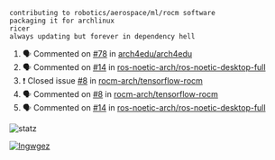 ```
contributing to robotics/aerospace/ml/rocm software
packaging it for archlinux
ricer
always updating but forever in dependency hell
```

<!--START_SECTION:activity-->
1. 🗣 Commented on [#78](https://github.com//arch4edu/arch4edu/issues/78) in [arch4edu/arch4edu](https://github.com//arch4edu/arch4edu)
2. 🗣 Commented on [#14](https://github.com//ros-noetic-arch/ros-noetic-desktop-full/issues/14) in [ros-noetic-arch/ros-noetic-desktop-full](https://github.com//ros-noetic-arch/ros-noetic-desktop-full)
3. ❗️ Closed issue [#8](https://github.com//rocm-arch/tensorflow-rocm/issues/8) in [rocm-arch/tensorflow-rocm](https://github.com//rocm-arch/tensorflow-rocm)
4. 🗣 Commented on [#8](https://github.com//rocm-arch/tensorflow-rocm/issues/8) in [rocm-arch/tensorflow-rocm](https://github.com//rocm-arch/tensorflow-rocm)
5. 🗣 Commented on [#14](https://github.com//ros-noetic-arch/ros-noetic-desktop-full/issues/14) in [ros-noetic-arch/ros-noetic-desktop-full](https://github.com//ros-noetic-arch/ros-noetic-desktop-full)
<!--END_SECTION:activity-->


![statz](https://github-readme-stats.vercel.app/api?username=acxz&include_all_commits=true&show_icons=true)

[![lngwgez](https://github-readme-stats.vercel.app/api/top-langs/?username=acxz&layout=compact)](https://github.com/acxz/github-readme-stats)


<!--
**acxz/acxz** is a ✨ _special_ ✨ repository because its `README.md` (this file) appears on your GitHub profile.

Here are some ideas to get you started:

- 🔭 I’m currently working on ...
- 🌱 I’m currently learning ...
- 👯 I’m looking to collaborate on ...
- 🤔 I’m looking for help with ...
- 💬 Ask me about ...
- 📫 How to reach me: ...
- 😄 Pronouns: ...
- ⚡ Fun fact: ...
-->
